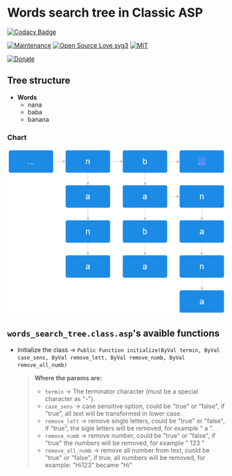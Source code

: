 # Words search tree in Classic ASP

[![Codacy Badge](https://app.codacy.com/project/badge/Grade/0170adcbf22345cf90855a8f90957a19)](https://app.codacy.com/gh/R0mb0/Words_search_tree_in_classic_asp/dashboard?utm_source=gh&utm_medium=referral&utm_content=&utm_campaign=Badge_grade)

[![Maintenance](https://img.shields.io/badge/Maintained%3F-yes-green.svg)](https://github.com/R0mb0/Words_search_tree_in_classic_asp)
[![Open Source Love svg3](https://badges.frapsoft.com/os/v3/open-source.svg?v=103)](https://github.com/R0mb0/Words_search_tree_in_classic_asp)
[![MIT](https://img.shields.io/badge/License-MIT-blue.svg)](https://opensource.org/license/mit)

[![Donate](https://img.shields.io/badge/PayPal-Donate%20to%20Author-blue.svg)](http://paypal.me/R0mb0)

## Tree structure

- **Words**
  - nana 
  - baba
  - banana

### Chart

![FlowChart](https://github.com/R0mb0/Words_search_tree_in_classic_asp/blob/main/Images/Search_tree.png)

## `words_search_tree.class.asp`'s avaible functions

- Initialize the class -> `Public Function initialize(ByVal termin, ByVal case_sens, ByVal remove_lett, ByVal remove_numb, ByVal remove_all_numb)`
  >
  > **Where the params are:**
  >  - `termin` -> The terminator character (must be a special character as "-").
  >  - `case_sens` -> case sensitive option, could be "true" or "false", if "true", all text will be transformed in lower case.
  >  - `remove_lett` -> remove single letters, could be "true" or "false", if "true", the sigle letters will be removed, for example " a ".
  >  - `remove_numb` -> remove number, could be "true" or "false", if "true" the numbers will be removed, for example " 123 "
  >  - `remove_all_numb` -> remove all number from text, cuold be "true" or "false", if true, all numbers will be removed, for example: "Hi123" became "Hi"
